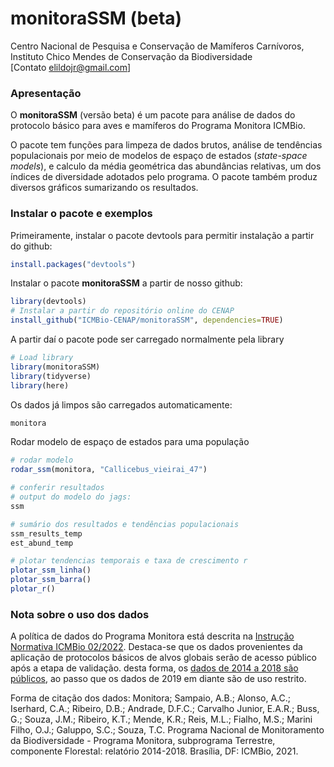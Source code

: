# monitoraSSM (beta)
Centro Nacional de Pesquisa e Conservação de Mamíferos Carnívoros, Instituto Chico Mendes de Conservação da Biodiversidade <br />
[Contato elildojr@gmail.com]  



### Apresentação

O **monitoraSSM** (versão beta) é um pacote para análise de dados do protocolo básico para aves e mamíferos do Programa Monitora ICMBio.

O pacote tem funções para limpeza de dados brutos, análise de tendências populacionais por meio de modelos de espaço de estados (*state-space models*), e calculo da média geométrica das abundâncias relativas, um dos índices de diversidade adotados pelo programa. O pacote também  produz diversos gráficos sumarizando os resultados.


### Instalar o pacote e exemplos

Primeiramente, instalar o pacote devtools para permitir instalação a partir do github:


```r
install.packages("devtools")
```

Instalar o pacote **monitoraSSM** a partir de nosso github:


```r
library(devtools)
# Instalar a partir do repositório online do CENAP
install_github("ICMBio-CENAP/monitoraSSM", dependencies=TRUE)

```

A partir daí o pacote pode ser carregado normalmente pela library


```r
# Load library
library(monitoraSSM)
library(tidyverse)
library(here)

```

Os dados já limpos são carregados automaticamente:
```r
monitora
```

Rodar modelo de espaço de estados para uma população

```r
# rodar modelo
rodar_ssm(monitora, "Callicebus_vieirai_47")

# conferir resultados
# output do modelo do jags:
ssm

# sumário dos resultados e tendências populacionais
ssm_results_temp
est_abund_temp

# plotar tendencias temporais e taxa de crescimento r
plotar_ssm_linha()
plotar_ssm_barra()
plotar_r()


```

### Nota sobre o uso dos dados

A política de dados do Programa Monitora está descrita na [Instrução Normativa ICMBio 02/2022](https://www.gov.br/icmbio/pt-br/assuntos/monitoramento/IN2_2022_fev.pdf). Destaca-se que os dados provenientes da aplicação de protocolos básicos de alvos globais serão de acesso público após a etapa de validação. desta forma, os [dados de 2014 a 2018 são públicos](https://www.gov.br/icmbio/pt-br/assuntos/monitoramento/conteudo/dados/dados-alvos-globais-protocolos-basico-componente-florestal.xlsx/view), ao passo que os dados de 2019 em diante são de uso restrito.

Forma de citação dos dados: Monitora; Sampaio, A.B.; Alonso, A.C.; Iserhard, C.A.; Ribeiro, D.B.; Andrade, D.F.C.;  Carvalho Junior, E.A.R.; Buss, G.; Souza, J.M.; Ribeiro, K.T.; Mende, K.R.; Reis, M.L.; Fialho, M.S.; Marini Filho, O.J.; Galuppo, S.C.; Souza, T.C. Programa Nacional de Monitoramento da Biodiversidade - Programa Monitora, subprograma Terrestre, componente Florestal: relatório 2014-2018. Brasília, DF: ICMBio, 2021.
